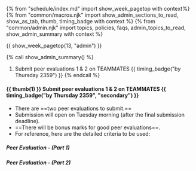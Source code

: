 {% from "schedule/index.md" import show_week_pagetop with context%}
{% from "common/macros.njk" import show_admin_sections_to_read, show_as_tab, thumb, timing_badge with context %}
{% from "common/admin.njk" import topics, policies, faqs, admin_topics_to_read, show_admin_summary with context %}

{{ show_week_pagetop(13, "admin") }}

{% call show_admin_summary() %}

1. Submit peer evaluations 1 & 2 on TEAMMATES {{ timing_badge("by Thursday 2359") }}
{% endcall %}

<div id="additional">

#### {{ thumb(1) }} Submit peer evaluations 1 & 2 on TEAMMATES {{ timing_badge("by Thursday 2359", "secondary") }}

* There are ==two peer evaluations to submit.==
* Submission will open on Tuesday morning (after the final submission deadline).
* ==There will be bonus marks for <tooltip content="i.e., those who are close to the overall consensus">good</tooltip> peer evaluations==.
* For reference, here are the detailed criteria to be used:
<div class="indented-level2">

##### Peer Evaluation - (Part 1)

<panel type="info" header="Admin → tP → Grading → **UG**" expanded>

<include src="../../admin/project-grading.md#projectGrading-userGuide-instructions" />
</panel>

<panel type="info" header="Admin → tP → Grading → **DG**" expanded>

<include src="../../admin/project-grading.md#projectGrading-devGuide-instructions" />
</panel>

<panel type="info" header="Admin → tP → Grading → **Feature**" expanded>

<include src="../../admin/project-grading.md#projectGrading-featureQuality-instructions" />
</panel>

<panel type="primary" header="Admin → tP → Grading → **Effort**" expanded>

<include src="../../admin/project-grading.md#projectGrading-effort-instructions" />
</panel>
<p/>

##### Peer Evaluation - (Part 2)

<panel type="warning" header="Admin → Peer Evaluations → **Conduct & Competency**" expanded>

<include src="../../admin/peerEvaluations.md#peerEvaluation-criteria" />
</panel>

</div>
</div>
